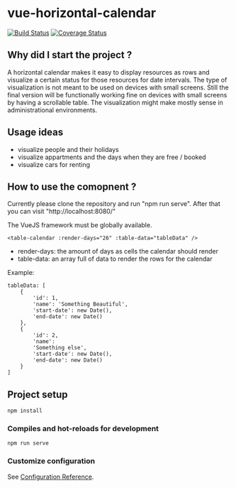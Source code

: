 # vue-horizontal-calendar 
[![Build Status](https://travis-ci.org/ewatch/vue-horizontal-calendar.svg?branch=master)](https://travis-ci.org/ewatch/vue-horizontal-calendar)
[![Coverage Status](https://coveralls.io/repos/github/ewatch/vue-horizontal-calendar/badge.svg?branch=master)](https://coveralls.io/github/ewatch/vue-horizontal-calendar?branch=master)

## Why did I start the project ?

A horizontal calendar makes it easy to display resources as rows and visualize a certain status for those resources
for date intervals. The type of visualization is not meant to be used on devices with small screens.
Still the final version will be functionally working fine on devices with small screens by having a scrollable table.
The visualization might make mostly sense in administrational environments.

## Usage ideas

- visualize people and their holidays
- visualize appartments and the days when they are free / booked
- visualize cars for renting

## How to use the comopnent ?

Currently please clone the repository and run "npm run serve".
After that you can visit "http://localhost:8080/"

The VueJS framework must be globally available.

```
<table-calendar :render-days="26" :table-data="tableData" />
```

* render-days: the amount of days as cells the calendar should render
* table-data: an array full of data to render the rows for the calendar

Example:
```
tableData: [
    { 
        'id': 1, 
        'name': 'Something Beautiful', 
        'start-date': new Date(), 
        'end-date': new Date() 
    }, 
    { 
        'id': 2, 
        'name': 
        'Something else', 
        'start-date': new Date(), 
        'end-date': new Date() 
    }
]
```

## Project setup
```
npm install
```

### Compiles and hot-reloads for development
```
npm run serve
```











### Customize configuration
See [Configuration Reference](https://cli.vuejs.org/config/).
